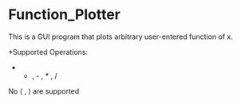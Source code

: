 # Function_Plotter
This is a GUI program that plots arbitrary user-entered function of x.

*Supported Operations:
+ + , - , * , /

No ( , ) are supported
